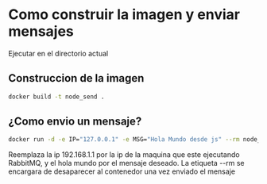 # Como construir la imagen y enviar mensajes

Ejecutar en el directorio actual
## Construccion de la imagen
```bash
docker build -t node_send .
```

## ¿Como envio un mensaje?

```bash
docker run -d -e IP="127.0.0.1" -e MSG="Hola Mundo desde js" --rm node_send
```
Reemplaza la ip 192.168.1.1 por la ip de la maquina que este ejecutando RabbitMQ, y el hola mundo por el mensaje deseado. La etiqueta --rm se encargara de desaparecer al contenedor una vez enviado el mensaje